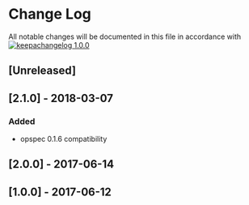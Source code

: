 # Change Log

All notable changes will be documented in this file in accordance with
[![keepachangelog 1.0.0](https://img.shields.io/badge/keepachangelog-1.0.0-brightgreen.svg)](http://keepachangelog.com/en/1.0.0/)

## \[Unreleased]

## \[2.1.0] - 2018-03-07

### Added

- opspec 0.1.6 compatibility

## \[2.0.0] - 2017-06-14

## \[1.0.0] - 2017-06-12

